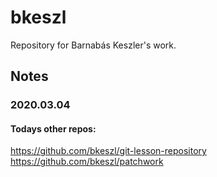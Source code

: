 # bkeszl
Repository for Barnabás Keszler's work.
## Notes
### 2020.03.04
#### Todays other repos:
https://github.com/bkeszl/git-lesson-repository
https://github.com/bkeszl/patchwork 
